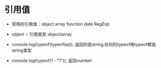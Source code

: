 # 引用值

- 常用的引用值：object array function date RegExp

- object = 引用类型 object/array

- console.log(typeof(typeof(a))); 返回的是string,任何的typeof再typeof都是string类型

- console.log(typeof(1 - "1")); 返回number
